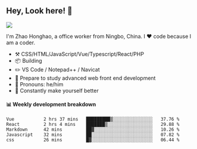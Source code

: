 ## Hey, Look here! 👋

[](#hey-look-here-wave)

[![](https://camo.githubusercontent.com/aafc7f41bdcf5fd51a6f6b415ce598597590077df6bbd97369a50eb5c2f9aa19/68747470733a2f2f6769746875622d726561646d652d73746174732e76657263656c2e6170702f6170693f757365726e616d653d7a68616f323032322d55782673686f775f69636f6e733d7472756526686964655f7469746c653d74727565)](https://camo.githubusercontent.com/aafc7f41bdcf5fd51a6f6b415ce598597590077df6bbd97369a50eb5c2f9aa19/68747470733a2f2f6769746875622d726561646d652d73746174732e76657263656c2e6170702f6170693f757365726e616d653d7a68616f323032322d55782673686f775f69636f6e733d7472756526686964655f7469746c653d74727565)

I'm Zhao Honghao, a office worker from Ningbo, China. I ❤️ code because I am a coder.

* ⚒️ CSS/HTML/JavaScript/Vue/Typescript/React/PHP
* 📦 Building
* ✏️ VS Code / Notepad++ / Navicat
* 🌱 Prepare to study advanced web front end development
* 👨 Pronouns: he/him
* 🤔 Constantly make yourself better

#### 📊 Weekly development breakdown

[](#bar_chart--weekly-development-breakdown)

```
Vue           2 hrs 37 mins   █████████▒░░░░░░░░░░░░░░░   37.76 % 
React         2 hrs 4 mins    ███████▒░░░░░░░░░░░░░░░░░   29.88 % 
Markdown      42 mins         ██▓░░░░░░░░░░░░░░░░░░░░░░   10.26 % 
Javascript    32 mins         ██░░░░░░░░░░░░░░░░░░░░░░░   07.82 % 
css           26 mins         █▓░░░░░░░░░░░░░░░░░░░░░░░   06.44 % 
```